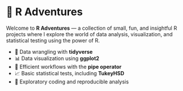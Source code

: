 # 🧪 R Adventures

Welcome to **R Adventures** — a collection of small, fun, and insightful R projects where I explore the world of data analysis, visualization, and statistical testing using the power of R.

- 🧼 Data wrangling with **tidyverse**
- 📊 Data visualization using **ggplot2**
- 🔁 Efficient workflows with the **pipe operator**
- 📈 Basic statistical tests, including **TukeyHSD**
- 🧠 Exploratory coding and reproducible analysis

